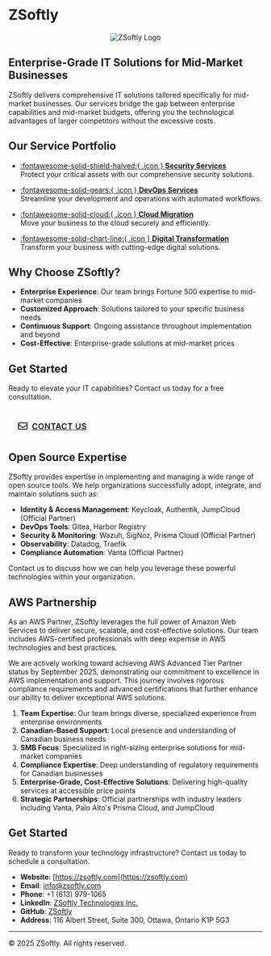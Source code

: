 # ZSoftly

<div class="text-center">
  <img class="company-logo" alt="ZSoftly Logo">
</div>

## Enterprise-Grade IT Solutions for Mid-Market Businesses

ZSoftly delivers comprehensive IT solutions tailored specifically for mid-market businesses. Our services bridge the gap between enterprise capabilities and mid-market budgets, offering you the technological advantages of larger competitors without the excessive costs.

## Our Service Portfolio

<div class="grid cards" markdown>

- [:fontawesome-solid-shield-halved:{ .icon } **Security Services**](security-services.md)  
  Protect your critical assets with our comprehensive security solutions.

- [:fontawesome-solid-gears:{ .icon } **DevOps Services**](devops-services.md)  
  Streamline your development and operations with automated workflows.

- [:fontawesome-solid-cloud:{ .icon } **Cloud Migration**](cloud-migration.md)  
  Move your business to the cloud securely and efficiently.

- [:fontawesome-solid-chart-line:{ .icon } **Digital Transformation**](digital-transformation.md)  
  Transform your business with cutting-edge digital solutions.

</div>

## Why Choose ZSoftly?

- **Enterprise Experience**: Our team brings Fortune 500 expertise to mid-market companies
- **Customized Approach**: Solutions tailored to your specific business needs
- **Continuous Support**: Ongoing assistance throughout implementation and beyond
- **Cost-Effective**: Enterprise-grade solutions at mid-market prices

## Get Started

Ready to elevate your IT capabilities? Contact us today for a free consultation.

<a href="contact/" class="md-button md-button--primary">
  <span class="twemoji">
    <svg xmlns="http://www.w3.org/2000/svg" viewBox="0 0 512 512"><!-- Font Awesome Free 6.4.2 by @fontawesome - https://fontawesome.com License - https://fontawesome.com/license (Commercial License) --><path d="M64 112c-8.8 0-16 7.2-16 16v22.1L220.5 291.7c20.7 17 50.4 17 71.1 0L464 150.1V128c0-8.8-7.2-16-16-16H64zM48 212.2V384c0 8.8 7.2 16 16 16H448c8.8 0 16-7.2 16-16V212.2L322 328.8c-38.4 31.5-93.7 31.5-132 0L48 212.2zM0 128C0 92.7 28.7 64 64 64H448c35.3 0 64 28.7 64 64V384c0 35.3-28.7 64-64 64H64c-35.3 0-64-28.7-64-64V128z"/></svg>
  </span>
  Contact Us
</a>

<style>
.text-center {
  text-align: center;
}
.md-button {
  margin-top: 1rem;
  padding: 0.6rem 1.2rem;
  font-size: 1rem;
  font-weight: 600;
  text-transform: uppercase;
  letter-spacing: 0.025em;
  transition: all 0.2s ease;
  display: inline-flex;
  align-items: center;
  gap: 0.5rem;
}
.md-button--primary {
  background-color: var(--md-primary-fg-color);
  border: 2px solid var(--md-primary-fg-color);
}
.md-button--primary:hover {
  background-color: transparent;
  color: var(--md-primary-fg-color);
}
.icon {
  vertical-align: middle;
  margin-right: 0.5em;
}
.twemoji {
  display: inline-flex;
  align-items: center;
}
.twemoji svg {
  height: 1.2em;
  width: 1.2em;
  fill: currentColor;
}
</style>

## Open Source Expertise

ZSoftly provides expertise in implementing and managing a wide range of open source tools. We help organizations successfully adopt, integrate, and maintain solutions such as:

- **Identity & Access Management**: Keycloak, Authentik, JumpCloud (Official Partner)
- **DevOps Tools**: Gitea, Harbor Registry
- **Security & Monitoring**: Wazuh, SigNoz, Prisma Cloud (Official Partner)
- **Observability**: Datadog, Traefik
- **Compliance Automation**: Vanta (Official Partner)

Contact us to discuss how we can help you leverage these powerful technologies within your organization.

## AWS Partnership

As an AWS Partner, ZSoftly leverages the full power of Amazon Web Services to deliver secure, scalable, and cost-effective solutions. Our team includes AWS-certified professionals with deep expertise in AWS technologies and best practices.

We are actively working toward achieving AWS Advanced Tier Partner status by September 2025, demonstrating our commitment to excellence in AWS implementation and support. This journey involves rigorous compliance requirements and advanced certifications that further enhance our ability to deliver exceptional AWS solutions.

1. **Team Expertise**: Our team brings diverse, specialized experience from enterprise environments
2. **Canadian-Based Support**: Local presence and understanding of Canadian business needs
3. **SMB Focus**: Specialized in right-sizing enterprise solutions for mid-market companies
4. **Compliance Expertise**: Deep understanding of regulatory requirements for Canadian businesses
5. **Enterprise-Grade, Cost-Effective Solutions**: Delivering high-quality services at accessible price points
6. **Strategic Partnerships**: Official partnerships with industry leaders including Vanta, Palo Alto's Prisma Cloud, and JumpCloud

## Get Started

Ready to transform your technology infrastructure? Contact us today to schedule a consultation.

- **Website**: [https://zsoftly.com](https://zsoftly.com)
- **Email**: info@zsoftly.com
- **Phone**: +1 (613) 979-1065
- **LinkedIn**: [ZSoftly Technologies Inc.](https://www.linkedin.com/company/zsoftly-technologies)
- **GitHub**: [ZSoftly](https://github.com/zsoftly)
- **Address**: 116 Albert Street, Suite 300, Ottawa, Ontario K1P 5G3

---

© 2025 ZSoftly. All rights reserved.
